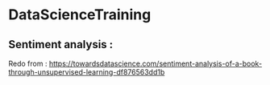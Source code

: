 # DataScienceTraining

## Sentiment analysis :
Redo from : https://towardsdatascience.com/sentiment-analysis-of-a-book-through-unsupervised-learning-df876563dd1b

